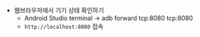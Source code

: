 * 웹브라우저에서 기기 상태 확인하기
  * Android Studio terminal -> adb forward tcp:8080 tcp:8080
  * `http://localhost:8080` 접속